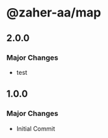 # @zaher-aa/map

## 2.0.0

### Major Changes

- test

## 1.0.0

### Major Changes

- Initial Commit
